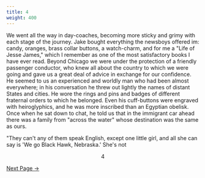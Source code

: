 ```yaml
---
title: 4
weight: 400
---
```


We went all the way in day-coaches, becoming more sticky and grimy with each stage of the journey. Jake bought everything the newsboys offered im: candy, oranges, brass collar buttons, a watch-charm, and for me a "Life of Jesse James," which I remember as one of the most satisfactory books I have ever read. Beyond Chicago we were under the protection of a friendly passenger conductor, who knew all about the country to which we were going and gave us a great deal of advice in exchange for our confidence. He seemed to us an experienced and worldly man who had been almost everywhere; in his conversation he threw out lightly the names of distant States and cities. He wore the rings and pins and badges of different fraternal orders to which he belonged. Even his cuff-buttons were engraved with heiroglyphics, and he was more inscribed than an Egyptian obelisk. Once when he sat down to chat, he told us that in the immigrant car ahead there was a family from "across the water" whose destination was the same as ours.

"They can't any of them speak English, except one little girl, and all she can say is 'We go Black Hawk, Nebraska.' She's not

<div style="text-align: center">4</div>

[Next Page →](/part-one/chapter-one/5)